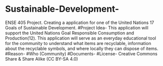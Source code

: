 # Sustainable-Development-
ENSE 405 Project. Creating a application for one of the United Nations 17 Goals of Sustainable Development.
#Project Idea-
This application will support the United Nations Goal Responsible Consumption and Production(12). This application will serve as an everyday educational tool for the community to understand what items are recyclable, information about the recyclable symbols, and where locally they can dispose of items.
#Reason- 
#Who (Community)
#Documents-
#License-
Creative Commons Share & Share Alike (CC BY-SA 4.0)
